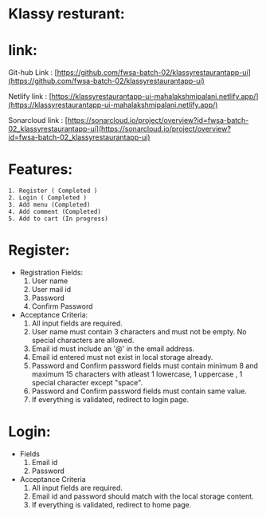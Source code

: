   # Klassy resturant:
  # link:
  Git-hub Link : [https://github.com/fwsa-batch-02/klassyrestaurantapp-ui](https://github.com/fwsa-batch-02/klassyrestaurantapp-ui)

  Netlify link : [https://klassyrestaurantapp-ui-mahalakshmipalani.netlify.app/](https://klassyrestaurantapp-ui-mahalakshmipalani.netlify.app/)
  
  Sonarcloud link : [https://sonarcloud.io/project/overview?id=fwsa-batch-02_klassyrestaurantapp-ui](https://sonarcloud.io/project/overview?id=fwsa-batch-02_klassyrestaurantapp-ui)
  

  # Features:
    1. Register ( Completed )
    2. Login ( Completed )
    3. Add menu (Completed)
    4. Add comment (Completed)
    5. Add to cart (In progress)

# Register:

  * Registration Fields:
    1. User name
    2. User mail id
    3. Password
    5. Confirm Password
  * Acceptance Criteria:
    1. All input fields are required.
    2. User name must contain 3 characters and must not be empty.
    No special characters are allowed.
    3. Email id must include an '@' in the email address.
    4. Email id entered must not exist in local storage already.
    5. Password and Confirm password fields must contain minimum 8 and maximum 15 characters with atleast 1     lowercase, 1 uppercase , 1 special character except "space".
    6. Password and Confirm password fields must contain same value.
    7. If everything is validated, redirect to login page.

# Login:
  * Fields
      1. Email id
      2. Password
  * Acceptance Criteria
      1. All input fields are required.
      2. Email id and password should match with the local storage content.
      3. If everything is validated, redirect to home page.


